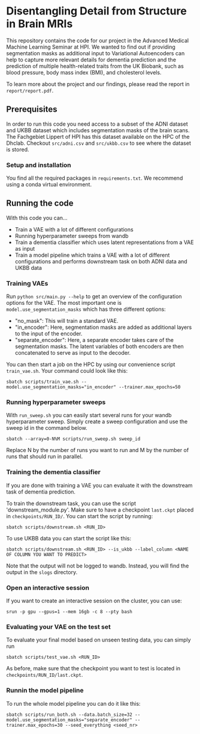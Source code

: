 # Disentangling Detail from Structure in Brain MRIs 

This repository contains the code for our project in the Advanced Medical Machine Learning Seminar at HPI.
We wanted to find out if providing segmentation masks as additional input to Variational Autoencoders can help to capture more relevant details for dementia prediction and the prediction of multiple health-related traits from the UK Biobank, such as blood pressure, body mass index (BMI), and cholesterol levels.

To learn more about the project and our findings, please read the report in `report/report.pdf`.

## Prerequisites

In order to run this code you need access to a subset of the ADNI dataset and UKBB dataset which includes segmentation masks of the brain scans.
The Fachgebiet Lippert of HPI has this dataset available on the HPC of the Dhclab. Checkout `src/adni.csv` and `src/ukbb.csv` to see where the dataset is stored.

### Setup and installation

You find all the required packages in `requirements.txt`. We recommend using a conda virtual environment.

## Running the code

With this code you can...

- Train a VAE with a lot of different configurations
- Running hyperparameter sweeps from wandb
- Train a dementia classifier which uses latent representations from a VAE as input
- Train a model pipeline which trains a VAE with a lot of different configurations and performs downstream task on both ADNI data and UKBB data

### Training VAEs

Run `python src/main.py --help` to get an overview of the configuration options for the VAE.
The most important one is `model.use_segmentation_masks` which has three different options:

- "no_mask": This will train a standard VAE.
- "in_encoder": Here, segmentation masks are added as additional layers to the input of the encoder.
- "separate_encoder": Here, a separate encoder takes care of the segmentation masks. The latent variables of both encoders are then concatenated to serve as input to the decoder.

You can then start a job on the HPC by using our convenience script `train_vae.sh`.
Your command could look like this:

`sbatch scripts/train_vae.sh --model.use_segmentation_masks="in_encoder" --trainer.max_epochs=50`

### Running hyperparameter sweeps

With `run_sweep.sh` you can easily start several runs for your wandb hyperparameter sweep.
Simply create a sweep configuration and use the sweep id in the command below.

`sbatch --array=0-N%M scripts/run_sweep.sh sweep_id`

Replace N by the number of runs you want to run and M by the number of runs that should run in parallel.

### Training the dementia classifier

If you are done with training a VAE you can evaluate it with the downstream task of dementia prediction.

To train the downstream task, you can use the script 'downstream_module.py'. Make sure to have a checkpoint `last.ckpt` placed in `checkpoints/RUN_ID/`.
You can start the script by running:

`sbatch scripts/downstream.sh <RUN_ID> `

To use UKBB data you can start the script like this:

`sbatch scripts/downstream.sh <RUN_ID> --is_ukbb --label_column <NAME OF COLUMN YOU WANT TO PREDICT>`

Note that the output will not be logged to wandb. Instead, you will find the output in the `slogs` directory.

### Open an interactive session

If you want to create an interactive session on the cluster, you can use:

`srun -p gpu --gpus=1 --mem 16gb -c 8 --pty bash`

### Evaluating your VAE on the test set

To evaluate your final model based on unseen testing data, you can simply run

`sbatch scripts/test_vae.sh <RUN_ID>`

As before, make sure that the checkpoint you want to test is located in `checkpoints/RUN_ID/last.ckpt`.

### Runnin the model pipeline

To run the whole model pipeline you can do it like this:

`sbatch scripts/run_both.sh --data.batch_size=32 --model.use_segmentation_masks="separate_encoder" --trainer.max_epochs=30 --seed_everything <seed_nr>`

